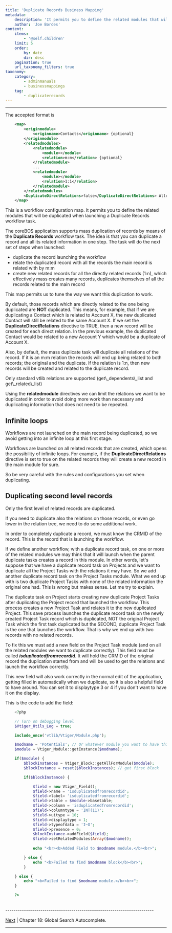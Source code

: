 ```yaml
---
title: 'Duplicate Records Business Mapping'
metadata:
    description: 'It permits you to define the related modules that will be duplicated when launching a Duplicate Records workflow task.'
    author: 'Joe Bordes'
content:
    items:
        - '@self.children'
    limit: 5
    order:
        by: date
        dir: desc
    pagination: true
    url_taxonomy_filters: true
taxonomy:
    category:
        - adminmanuals
        - businessmappings
    tag:
        - duplicaterecords
---
```

---

The accepted format is
```xml
    <map>
        <originmodule>
            <originname>Contacts</originname> {optional}
        </originmodule>
        <relatedmodules>
            <relatedmodule>
                <module></module>
                <relation>m:m</relation> {optional}
            </relatedmodule>
            ...
            <relatedmodule>
                <module></module>
                <relation>1:1</relation>
            </relatedmodule>
        </relatedmodules>
        <DuplicateDirectRelations>false</DuplicateDirectRelations> Allowed values: true, false
    </map>
```
This is a workflow configuration map. It permits you to define the
related modules that will be duplicated when launching a Duplicate
Records workflow task.

The coreBOS application supports mass duplication of records by means of
the **Duplicate Records** workflow task. The idea is that you can
duplicate a record and all its related information in one step. The task
will do the next set of steps when launched:

-   duplicate the record launching the workflow
-   relate the duplicated record with all the records the main record is
    related with by m:m
-   create new related records for all the directly related records
    (1:n), which effectively mass creates many records, duplicates
    themselves of all the records related to the main record

This map permits us to tune the way we want this duplication to work.

By default, those records which are directly related to the one being
duplicated are **NOT** duplicated. This means, for example, that if we
are duplicating a Contact which is related to Account X, the new
duplicated Contact will still be related to the same Account X. If we
set the **DuplicateDirectRelations** directive to TRUE, then a new
record will be created for each direct relation. In the previous
example, the duplicated Contact would be related to a new Account Y
which would be a duplicate of Account X.

Also, by default, the mass duplicate task will duplicate all relations
of the record. If it is an m:m relation the records will end up being
related to both records; the original and the duplicate. If the relation
is 1:n, then new records will be created and related to the duplicate
record.

<div class="notices blue">
Only standard vtlib relations are
supported (get\_dependents\_list and get\_related\_list)
</div>

Using the **relatedmodule** directives we can limit the relations we
want to be duplicated in order to avoid doing more work than necessary
and duplicating information that does not need to be repeated.

Infinite loops
--------------

Workflows are not launched on the main record being duplicated, so we
avoid getting into an infinite loop at this first stage.

Workflows are launched on all related records that are created, which
opens the possibility of infinite loops. For example, if the
**DuplicateDirectRelations** directive is set to true on the related
records they will create a new record in the main module for sure.

So be very careful with the rules and configurations you set when
duplicating.

Duplicating second level records
--------------------------------

Only the first level of related records are duplicated.

If you need to duplicate also the relations on those records, or even go
lower in the relation tree, we need to do some additional work.

In order to completely duplicate a record, we must know the CRMID of the
record. This is the record that is launching the workflow.

If we define another workflow, with a duplicate record task, on one or
more of the related modules we may think that it will launch when the
parent duplicate tasks creates a record in this module. In other words,
let's suppose that we have a duplicate record task on Projects and we
want to duplicate all the Project Tasks with the relations it may have.
So we add another duplicate record task on the Project Tasks module.
What we end up with is two duplicate Project Tasks with none of the
related information the original one had. This is wrong but makes sense.
Let me try to explain.

The duplicate task on Project starts creating new duplicate Project
Tasks after duplicating the Project record that launched the workflow.
This process creates a new Project Task and relates it to the new
duplicated Project. This save process launches the duplicate record task
on the newly created Project Task record which is duplicated, NOT the
original Project Task which the first task duplicated but the SECOND,
duplicate Project Task is the one that launches the workflow. That is
why we end up with two records with no related records.

To fix this we must add a new field on the Project Task module (and on
all the related modules we want to duplicate correctly). This field must
be called ***isduplicatedfromrecordid***. It will hold the CRMID of the
original record the duplication started from and will be used to get the
relations and launch the workflow correctly.

This new field will also work correctly in the normal edit of the
application, getting filled in automatically when we duplicate, so it is
also a helpful field to have around. You can set it to displaytype 3 or
4 if you don't want to have it on the display.

This is the code to add the field:
```php
    <?php

    // Turn on debugging level
    $Vtiger_Utils_Log = true;

    include_once('vtlib/Vtiger/Module.php');

    $modname = 'Potentials'; // Or whatever module you want to have this on.
    $module = Vtiger_Module::getInstance($modname);

    if($module) {
        $blockInstances = Vtiger_Block::getAllForModule($module);
        $blockInstance = reset($blockInstances); // get first block

        if($blockInstance) {

            $field = new Vtiger_Field();
            $field->name = 'isduplicatedfromrecordid';
            $field->label= 'isduplicatedfromrecordid';
            $field->table = $module->basetable;
            $field->column = 'isduplicatedfromrecordid';
            $field->columntype = 'INT(11)';
            $field->uitype = 10;
            $field->displaytype = 1;
            $field->typeofdata = 'I~O';
            $field->presence = 0;
            $blockInstance->addField($field);
            $field->setRelatedModules(Array($modname));
            
            echo "<br><b>Added Field to $modname module.</b><br>";

        } else {
            echo "<b>Failed to find $modname block</b><br>";
        }

    } else {
        echo "<b>Failed to find $modname module.</b><br>";
    }

    ?>
```

<br>
------------------------------------------------------------------------

[Next](http://localhost/coreBOSDocumentation/configuration-tools/business-maps/globalsearch) | Chapter 18: Global Search Autocomplete.

------------------------------------------------------------------------
